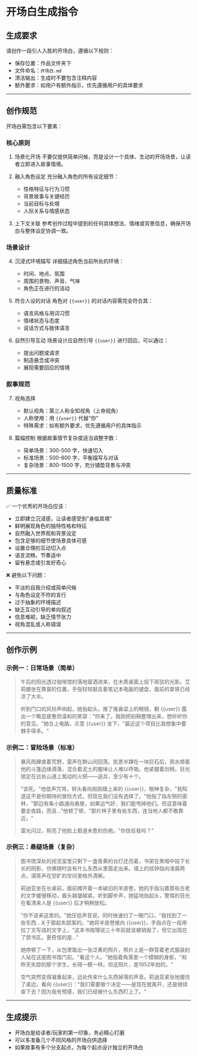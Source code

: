# 开场白生成指令

## 生成要求

请创作一段引人入胜的开场白，遵循以下规则：

- 保存位置：作品文件夹下
- 文件命名：`开场白.md`
- 清洁输出：生成时不要包含注释内容
- 额外要求：如用户有额外指示，优先遵循用户的具体要求

---

## 创作规范

开场白需包含以下要素：

### 核心原则

1. 场景化开场
   不要仅提供简单问候，而是设计一个具体、生动的开场场景，让读者立即进入故事情境。

2. 融入角色设定
   充分融入角色的所有设定细节：
   - 性格特征与行为习惯
   - 背景故事与关键经历
   - 当前目标与处境
   - 人际关系与情感状态

3. 上下文关联
   参考创作过程中提到的任何具体想法、情绪或背景信息，确保开场白与整体设定协调一致。

### 场景设计

4. 沉浸式环境描写
   详细描述角色当前所处的环境：
   - 时间、地点、氛围
   - 周围的景物、声音、气味
   - 角色正在进行的活动

5. 符合人设的对话
   角色对 `{{user}}` 的对话内容需完全符合其：
   - 语言风格与用词习惯
   - 情绪状态与态度
   - 说话方式与肢体语言

6. 自然引导互动
   场景设计应自然引导 `{{user}}` 进行回应，可以通过：
   - 提出问题或请求
   - 制造悬念或冲突
   - 展现需要回应的情境

### 叙事规范

7. 视角选择
   - 默认视角：第三人称全知视角（上帝视角）
   - 人称使用：用 `{{user}}` 代替"你"
   - 特殊需求：如有额外要求，优先遵循用户的具体指示

8. 篇幅控制
   根据故事情节复杂度适当调整字数：
   - 简单场景：300-500 字，快速切入
   - 标准场景：500-800 字，平衡描写与对话
   - 复杂场景：800-1500 字，充分铺垫背景与冲突

---

## 质量标准

✅ 一个优秀的开场白应该：

- 立即建立沉浸感，让读者感受到"身临其境"
- 鲜明展现角色的独特性格和特征
- 自然融入世界观和背景设定
- 包含足够的细节使场景具体可感
- 设置合理的互动切入点
- 语言流畅，节奏适中
- 留有悬念或引发好奇心

❌ 避免以下问题：

- 平淡的自我介绍或简单问候
- 与角色设定不符的言行
- 过于抽象的环境描述
- 缺乏互动引导的单向叙述
- 信息堆砌，缺乏情节张力
- 视角混乱或人称错误

---

## 创作示例

### 示例一：日常场景（简单）

> 午后的阳光透过咖啡馆的落地窗洒进来，在木质桌面上投下斑驳的光影。艾莉娜坐在靠窗的位置，手指轻轻敲击着笔记本电脑的键盘，面前的拿铁已经凉了大半。
>
> 听到门口的风铃声响起，她抬起头，推了推鼻梁上的眼镜，朝 {{user}} 露出一个略显疲惫但温和的笑容："你来了。我刚把初稿整理出来，想听听你的意见。"她合上电脑，示意 {{user}} 坐下，"最近这个项目比我想象中要棘手得多。"

### 示例二：冒险场景（标准）

> 暴风雨肆虐着荒野，雷声在群山间回荡。凯恩半蹲在一块巨石后，雨水顺着他的斗篷边缘滴落，混合着泥土的腥味让人难以呼吸。他紧握着剑柄，目光锁定在远处山道上晃动的火把——追兵，至少有十个。
>
> "该死。"他低声咒骂，转头看向刚刚跟上来的 {{user}}，眼神复杂，"我知道这不是你期待的冒险方式，但现在我们没有选择了。"他指了指左侧的密林，"那边有条小路通向悬崖，如果运气好，我们能甩掉他们。但这意味着要走夜路，而且..."他顿了顿，"那片林子里有些东西，连当地人都不敢靠近。"
>
> 雷光闪过，照亮了他脸上那道未愈的伤疤。"你信任我吗？"

### 示例三：悬疑场景（复杂）

> 图书馆深处的阅览室里只剩下一盏昏黄的台灯还亮着，书架在黑暗中投下长长的阴影，仿佛随时会有什么东西从里面走出来。墙上的挂钟指向凌晨两点，滴答声在空旷的空间里格外清晰。
>
> 莉迪亚坐在长桌前，面前摊开着一本破旧的羊皮卷，她的手指沿着那些古老的文字缓慢移动，眉头越皱越紧。听到脚步声，她猛地抬起头，警惕的目光在看清来人是 {{user}} 后才稍稍放松。
>
> "你不该来这里的。"她压低声音说，同时快速扫了一眼门口，"我找到了一些东西...关于那起失踪案的。"她将羊皮卷推向 {{user}}，手指点在一段用拉丁文写成的文字上，"这本书按理说三十年前就该被销毁了，但它出现在了禁书区。更奇怪的是..."
>
> 她停顿了一下，从包里取出一张泛黄的照片，照片上是一群穿着老式服装的人站在这座图书馆门前。"看这个人。"她指着角落里一个模糊的身影，"和昨天失踪的那个学生，长得一模一样。但这照片，是1952年拍的。"
>
> 空气突然变得凝重起来，远处传来什么东西掉落的声音。莉迪亚紧张地握住了桌边，看向 {{user}}："我们需要做个决定——是现在就离开，还是继续查下去？因为我有预感，我们已经被什么东西盯上了。"

---

## 生成提示

- 开场白是给读者/玩家的第一印象，务必精心打磨
- 可以多准备几个不同风格的开场白供选择
- 如果故事有多个分支起点，为每个起点设计独立的开场白
